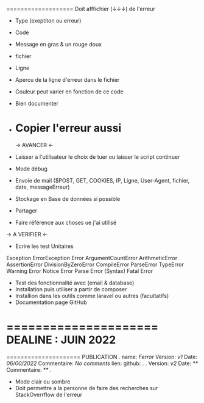 ===================
Doit afffichier (↓↓↓) de l'erreur

- Type (exeptiton ou erreur)
- Code
- Message en gras & un rouge doux
- fichier
- Ligne
- Apercu de la ligne d'erreur dans le fichier
- Couleur peut varier en fonction de ce code
- Bien documenter
- # Copier l'erreur aussi

  -> AVANCER <-

- Laisser a l'utilisateur le choix de tuer ou laisser le script continuer
- Mode débug
- Envoie de mail ($POST, GET, COOKIES, IP, Ligne, User-Agent, fichier, date, messageErreur)
- Stockage en Base de données si possible
- Partager
- Faire référence aux choses ue j'ai utilisé

-> A VERIFIER <-

- Ecrire les test Unitaires

Exception
ErrorException
Error
ArgumentCountError
ArithmeticError
AssertionError
DivisionByZeroError
CompileError
ParseError
TypeError
Warning Error
Notice Error
Parse Error (Syntax)
Fatal Error

- Test des fonctionnalité avec (email & database)
- Installation puis utiliser a partir de composer
- Installion dans les outils comme laravel ou autres (facultatifs)
- Documentation page GitHub

=====================
DEALINE : JUIN 2022
=====================

=====================
PUBLICATION
.
name: _Ferror_
Version: _v1_
Date: _06/00/2022_
Commentaire: _No comments_
lien:
github:
.
.
Version: _v2_
Date: **
Commentaire: **
.

- Mode clair ou sombre
- Doit permettre a la personne de faire des recherches sur StackOverrflow de l'erreur
